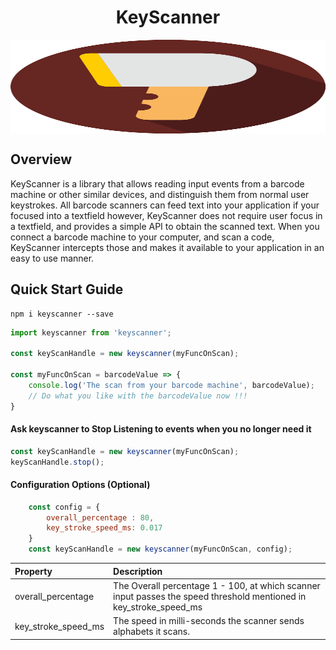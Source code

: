 <h1 width="100%"  align="middle">KeyScanner</h1>

<img src="https://github.com/namshi/keyscannerjs/blob/master/scanner.svg" height="150" width="100%" align="middle"/>

## Overview
KeyScanner is a library that allows reading input events from a barcode machine or other similar devices, and distinguish them from normal user keystrokes. 
All barcode scanners can feed text into your application if your focused into a textfield however, KeyScanner does not require user focus in a textfield, and provides a simple API to obtain the scanned text.
When you connect a barcode machine to your computer, and scan a code, KeyScanner intercepts those and makes it available to your application in an easy to use manner.

## Quick Start Guide
```
npm i keyscanner --save
```

```js
import keyscanner from 'keyscanner';

const keyScanHandle = new keyscanner(myFuncOnScan);

const myFuncOnScan = barcodeValue => {
    console.log('The scan from your barcode machine', barcodeValue);
    // Do what you like with the barcodeValue now !!!
}
```

#### Ask keyscanner to Stop Listening to events when you no longer need it

```js
const keyScanHandle = new keyscanner(myFuncOnScan);
keyScanHandle.stop();
```

#### Configuration Options (Optional)

```js
    const config = {
        overall_percentage : 80,
        key_stroke_speed_ms: 0.017 
    }
    const keyScanHandle = new keyscanner(myFuncOnScan, config);
```
| Property | Description|
|:---- |:---- |
| overall_percentage      | The Overall percentage 1 - 100, at which scanner input passes the speed threshold mentioned in key_stroke_speed_ms|
| key_stroke_speed_ms     | The speed in milli-seconds the scanner sends alphabets it scans. |